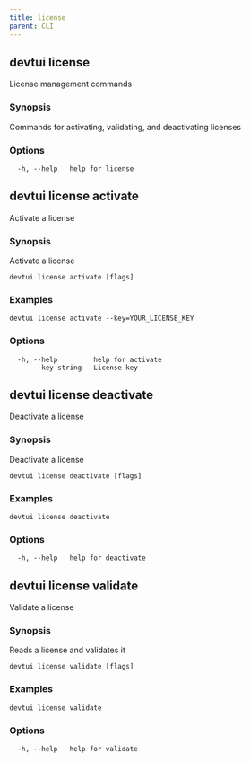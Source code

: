 ```yaml
---
title: license
parent: CLI
---
```


## devtui license

License management commands

### Synopsis

Commands for activating, validating, and deactivating licenses

### Options

```
  -h, --help   help for license
```

## devtui license activate

Activate a license

### Synopsis

Activate a license

```
devtui license activate [flags]
```

### Examples

```
devtui license activate --key=YOUR_LICENSE_KEY
```

### Options

```
  -h, --help         help for activate
      --key string   License key
```

## devtui license deactivate

Deactivate a license

### Synopsis

Deactivate a license

```
devtui license deactivate [flags]
```

### Examples

```
devtui license deactivate
```

### Options

```
  -h, --help   help for deactivate
```

## devtui license validate

Validate a license

### Synopsis

Reads a license and validates it

```
devtui license validate [flags]
```

### Examples

```
devtui license validate
```

### Options

```
  -h, --help   help for validate
```
